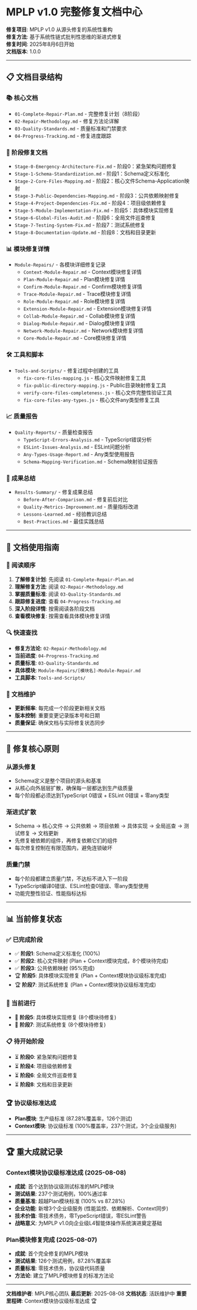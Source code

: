 # MPLP v1.0 完整修复文档中心

**修复项目**: MPLP v1.0 从源头修复的系统性重构  
**修复方法**: 基于系统性链式批判性思维的渐进式修复  
**修复时间**: 2025年8月6日开始  
**文档版本**: 1.0.0

---

## 📋 **文档目录结构**

### **📚 核心文档**
- `01-Complete-Repair-Plan.md` - 完整修复计划（8阶段）
- `02-Repair-Methodology.md` - 修复方法论详解
- `03-Quality-Standards.md` - 质量标准和门禁要求
- `04-Progress-Tracking.md` - 修复进度跟踪

### **🔧 阶段修复文档**
- `Stage-0-Emergency-Architecture-Fix.md` - 阶段0：紧急架构问题修复
- `Stage-1-Schema-Standardization.md` - 阶段1：Schema定义标准化
- `Stage-2-Core-Files-Mapping.md` - 阶段2：核心文件Schema-Application映射
- `Stage-3-Public-Dependencies-Mapping.md` - 阶段3：公共依赖映射修复
- `Stage-4-Project-Dependencies-Fix.md` - 阶段4：项目级依赖修复
- `Stage-5-Module-Implementation-Fix.md` - 阶段5：具体模块实现修复
- `Stage-6-Global-Files-Audit.md` - 阶段6：全局文件巡查修复
- `Stage-7-Testing-System-Fix.md` - 阶段7：测试系统修复
- `Stage-8-Documentation-Update.md` - 阶段8：文档和目录更新

### **📊 模块修复详情**
- `Module-Repairs/` - 各模块详细修复记录
  - `Context-Module-Repair.md` - Context模块修复详情
  - `Plan-Module-Repair.md` - Plan模块修复详情
  - `Confirm-Module-Repair.md` - Confirm模块修复详情
  - `Trace-Module-Repair.md` - Trace模块修复详情
  - `Role-Module-Repair.md` - Role模块修复详情
  - `Extension-Module-Repair.md` - Extension模块修复详情
  - `Collab-Module-Repair.md` - Collab模块修复详情
  - `Dialog-Module-Repair.md` - Dialog模块修复详情
  - `Network-Module-Repair.md` - Network模块修复详情
  - `Core-Module-Repair.md` - Core模块修复详情

### **🛠️ 工具和脚本**
- `Tools-and-Scripts/` - 修复过程中创建的工具
  - `fix-core-files-mapping.js` - 核心文件映射修复工具
  - `fix-public-directory-mapping.js` - Public目录映射修复工具
  - `verify-core-files-completeness.js` - 核心文件完整性验证工具
  - `fix-core-files-any-types.js` - 核心文件any类型修复工具

### **📈 质量报告**
- `Quality-Reports/` - 质量检查报告
  - `TypeScript-Errors-Analysis.md` - TypeScript错误分析
  - `ESLint-Issues-Analysis.md` - ESLint问题分析
  - `Any-Types-Usage-Report.md` - Any类型使用报告
  - `Schema-Mapping-Verification.md` - Schema映射验证报告

### **🎯 成果总结**
- `Results-Summary/` - 修复成果总结
  - `Before-After-Comparison.md` - 修复前后对比
  - `Quality-Metrics-Improvement.md` - 质量指标改进
  - `Lessons-Learned.md` - 经验教训总结
  - `Best-Practices.md` - 最佳实践总结

---

## 🎯 **文档使用指南**

### **📖 阅读顺序**
1. **了解修复计划**: 先阅读 `01-Complete-Repair-Plan.md`
2. **理解修复方法**: 阅读 `02-Repair-Methodology.md`
3. **掌握质量标准**: 阅读 `03-Quality-Standards.md`
4. **跟踪修复进度**: 查看 `04-Progress-Tracking.md`
5. **深入阶段详情**: 按需阅读各阶段文档
6. **查看模块修复**: 按需查看具体模块修复详情

### **🔍 快速查找**
- **修复方法论**: `02-Repair-Methodology.md`
- **当前进度**: `04-Progress-Tracking.md`
- **质量标准**: `03-Quality-Standards.md`
- **具体模块**: `Module-Repairs/[模块名]-Module-Repair.md`
- **工具脚本**: `Tools-and-Scripts/`

### **📝 文档维护**
- **更新频率**: 每完成一个阶段更新相关文档
- **版本控制**: 重要变更记录版本号和日期
- **质量保证**: 确保文档与实际修复状态同步

---

## 🚀 **修复核心原则**

### **从源头修复**
- Schema定义是整个项目的源头和基准
- 从核心向外层层扩散，确保每一层都达到生产级质量
- 每个阶段都必须达到TypeScript 0错误 + ESLint 0错误 + 零any类型

### **渐进式扩散**
- Schema → 核心文件 → 公共依赖 → 项目依赖 → 具体实现 → 全局巡查 → 测试修复 → 文档更新
- 先修复被依赖的组件，再修复依赖它们的组件
- 每次修复控制在有限范围内，避免连锁破坏

### **质量门禁**
- 每个阶段都建立质量门禁，不达标不进入下一阶段
- TypeScript编译0错误、ESLint检查0错误、零any类型使用
- 功能完整性验证、性能指标达标

---

## 📊 **当前修复状态**

### **✅ 已完成阶段**
- ✅ **阶段1**: Schema定义标准化 (100%)
- ✅ **阶段2**: 核心文件映射 (Plan + Context模块完成，8个模块待完成)
- ✅ **阶段3**: 公共依赖映射 (95%完成)
- 🏆 **阶段5**: 具体模块实现修复 (Plan + Context模块协议级标准完成)
- 🏆 **阶段7**: 测试系统修复 (Plan + Context模块协议级标准完成)

### **🔄 当前进行**
- 🔄 **阶段5**: 具体模块实现修复 (8个模块待修复)
- 🔄 **阶段7**: 测试系统修复 (8个模块待修复)

### **📋 待开始阶段**
- ⏳ **阶段0**: 紧急架构问题修复
- ⏳ **阶段4**: 项目级依赖修复
- ⏳ **阶段6**: 全局文件巡查修复
- ⏳ **阶段8**: 文档和目录更新

### **🏆 协议级标准达成**
- **Plan模块**: 生产级标准 (87.28%覆盖率，126个测试)
- **Context模块**: 协议级标准 (100%覆盖率，237个测试，3个企业级服务)

---

## 🏆 **重大成就记录**

### **Context模块协议级标准达成** (2025-08-08)
- **成就**: 首个达到协议级测试标准的MPLP模块
- **测试结果**: 237个测试用例，100%通过率
- **质量基准**: 超越Plan模块标准 (100% vs 87.28%)
- **企业功能**: 新增3个企业级服务 (性能监控、依赖解析、Context同步)
- **技术价值**: 零技术债务，零TypeScript错误，零ESLint警告
- **战略意义**: 为MPLP v1.0向企业级L4智能体操作系统演进奠定基础

### **Plan模块修复完成** (2025-08-07)
- **成就**: 首个完全修复的MPLP模块
- **测试结果**: 126个测试用例，87.28%覆盖率
- **质量标准**: 零技术债务，协议级代码质量
- **方法论**: 建立了MPLP模块修复的标准方法论

---

**文档维护者**: MPLP核心团队
**最后更新**: 2025-08-08
**文档状态**: 活跃维护中
**重要里程碑**: Context模块协议级标准达成 🏆
